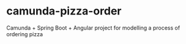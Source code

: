 # camunda-pizza-order
Camunda + Spring Boot + Angular project for modelling a process of ordering pizza
